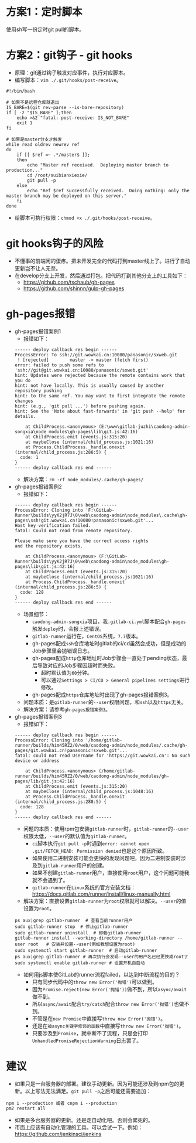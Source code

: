 # 方案1：定时脚本
使用sh写一份定时git pull的脚本。

# 方案2：git钩子 - git hooks
* 原理：git通过钩子触发对应事件，执行对应脚本。
* 编写脚本：```vim ./.git/hooks/post-receive```。
```
#!/bin/bash

# 如果不是远程仓库就退出
IS_BARE=$(git rev-parse --is-bare-repository)
if [ -z "$IS_BARE" ];then
    echo >&2 "fatal: post-receive: IS_NOT_BARE"
    exit 1
fi

# 如果是master分支才触发
while read oldrev newrev ref
do
    if [[ $ref =~ .*/master$ ]];
    then
        echo "Master ref received.  Deploying master branch to production..."
        cd /root/suibianxiexie/
        git pull -p
    else
        echo "Ref $ref successfully received.  Doing nothing: only the master branch may be deployed on this server."
    fi
done
```
* 给脚本可执行权限：```chmod +x ./.git/hooks/post-receive```。

# git hooks钩子的风险
* 不懂事的前端闲的蛋疼。把未开发完全的代码打到master线上了。进行了自动更新岂不让人无奈。
* 在develop分支上开发，然后通过打包。把代码打到其他分支上的工具如下：
    - https://github.com/tschaub/gh-pages
    - https://github.com/shinnn/gulp-gh-pages

# gh-pages报错
* gh-pages报错案例1
    - 报错如下：
    ```
    ------ deploy callback res begin ------
    ProcessError: To ssh://git.wowkai.cn:10080/panasonic/sxweb.git
     ! [rejected]        master -> master (fetch first)
    error: failed to push some refs to 'ssh://git@git.wowkai.cn:10080/panasonic/sxweb.git'
    hint: Updates were rejected because the remote contains work that you do
    hint: not have locally. This is usually caused by another repository pushing
    hint: to the same ref. You may want to first integrate the remote changes
    hint: (e.g., 'git pull ...') before pushing again.
    hint: See the 'Note about fast-forwards' in 'git push --help' for details.

        at ChildProcess.<anonymous> (E:\www\gitlab-juzhi\caodong-admin-songxia\node_modules\gh-pages\lib\git.js:42:16)
        at ChildProcess.emit (events.js:315:20)
        at maybeClose (internal/child_process.js:1021:16)
        at Process.ChildProcess._handle.onexit (internal/child_process.js:286:5) {
      code: 1
    }
    ------ deploy callback res end ------
    ```
    - 解决方案：`rm -rf node_modules/.cache/gh-pages/`
* gh-pages报错案例2
    - 报错如下：
    ```
    ------ deploy callback res begin ------
    ProcessError: Cloning into 'F:\GitLab-Runner\builds\yyK2jR7J\0\web\caodong-admin\node_modules\.cache\gh-pages\ssh!git.wowkai.cn!10080!panasonic!sxweb.git'...
    Host key verification failed.
    fatal: Could not read from remote repository.

    Please make sure you have the correct access rights
    and the repository exists.

        at ChildProcess.<anonymous> (F:\GitLab-Runner\builds\yyK2jR7J\0\web\caodong-admin\node_modules\gh-pages\lib\git.js:42:16)
        at ChildProcess.emit (events.js:315:20)
        at maybeClose (internal/child_process.js:1021:16)
        at Process.ChildProcess._handle.onexit (internal/child_process.js:286:5) {
      code: 128
    }
    ------ deploy callback res end ------
    ```
    - 场景细节：
      - `caodong-admin-songxia`项目，我`.gitlab-ci.yml`脚本配合`gh-pages`触发`deploy`时，会报上述错误。
      - `gitlab-runner`运行在，`CentOS`系统，`7.7`版本。
      - gh-pages配成`ssh`仓库地址时gitlab的ci/cd虽然会成功，但是成功的Job步骤里会抛错误日志。
      - gh-pages配成`http`仓库地址时Job步骤会一直处于pending状态，最后导致对应的Job步骤因超时而失败。
        - 超时默认值为`60`分钟。
        - 可以通过`Settings > CI/CD > General pipelines settings`进行修改。
      - gh-pages配成`https`仓库地址时出现了gh-pages报错案例3。
    - 问题本质：是`gitlab-runner`的`--user`权限问题，和`ssh`以及`https`无关。
    - 解决方案：请参考`gh-pages报错案例3`。
* gh-pages报错案例3
    - 报错如下：
    ```
    ------ deploy callback res begin ------
    ProcessError: Cloning into '/home/gitlab-runner/builds/him45RZ2/0/web/caodong-admin/node_modules/.cache/gh-pages/git.wowkai.cn!panasonic!sxweb.git'...
    fatal: could not read Username for 'https://git.wowkai.cn': No such device or address

        at ChildProcess.<anonymous> (/home/gitlab-runner/builds/him45RZ2/0/web/caodong-admin/node_modules/gh-pages/lib/git.js:42:16)
        at ChildProcess.emit (events.js:315:20)
        at maybeClose (internal/child_process.js:1048:16)
        at Process.ChildProcess._handle.onexit (internal/child_process.js:288:5) {
      code: 128
    }
    ------ deploy callback res end ------
    ```
    - 问题的本质：使用rpm包安装`gitlab-runner`时，`gitlab-runner`的`--user`权限太低，`--user`的默认值为`gitlab-runner`。
      - `ci`脚本执行`git pull -p`时遇到`error: cannot open .git/FETCH_HEAD: Permission denied`也是这个原因所致。
      - 如果使用二进制安装可能会更快的发现问题吧，因为二进制安装时涉及到`gitlab-runner`用户的创建。
      - 如果不创建`gitlab-runner`用户，直接使用`root`用户，这个问题可能我就不会遇到了。
      - `gitlab-runner`在`Linux`系统的官方安装文档：https://docs.gitlab.com/runner/install/linux-manually.html
    - 解决方案：直接设置`gitlab-runner`为`root`权限就可以解决。`--user`的值设置为`root`。
    ```
    ps aux|grep gitlab-runner  # 查看当前runner用户
    sudo gitlab-runner stop  # 停止gitlab-runner
    sudo gitlab-runner uninstall  # 卸载gitlab-runner
    gitlab-runner install --working-directory /home/gitlab-runner --user root   # 安装并设置--user(例如我想设置为root)
    sudo systemctl start gitlab-runner  # 启动gitlab-runner
    ps aux|grep gitlab-runner # 再次执行会发现--user的用户名已经更换成root了
    sudo systemctl enable gitlab-runner # 设置开机自启动
    ```
    - 如何用js脚本使GitLab的runner流程failed，以达到中断流程的目的？
      - 只有同步代码中的`throw new Error('抛错')`可以做到。
      - 因为`Promise.reject(new Error('抛错'))`做不到，所以`async/await`做不到。
      - 所以`async/await`配合`try/catch`配合`throw new Error('抛错')`也做不到。
      - 不管是在`new Promise`中直接写`throw new Error('抛错')`。
      - 还是在`被async关键字修饰的函数`中直接写`throw new Error('抛错')`。
      - 只要涉及到`Promise`，就中断不了流程，只是会打印`UnhandledPromiseRejectionWarning`日志罢了。

# 建议
* 如果只是一台服务器的部署。建议手动更新。因为可能还涉及到npm包的更新。以上写法无法满足。```git pull -p```之后可能还需要追加：
```
npm i --production 或者 cnpm i --production
pm2 restart all
```
* 如果是多台服务器的更新。还是走自动化吧。否则会累死的。
* 市面上应该有自动化管理的工具。可以尝试一下。例如：https://github.com/jenkinsci/jenkins
